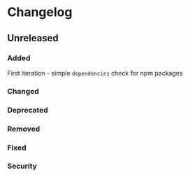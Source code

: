 # Changelog

## Unreleased

### Added

First iteration - simple `dependencies` check for npm packages

### Changed

### Deprecated

### Removed

### Fixed

### Security
